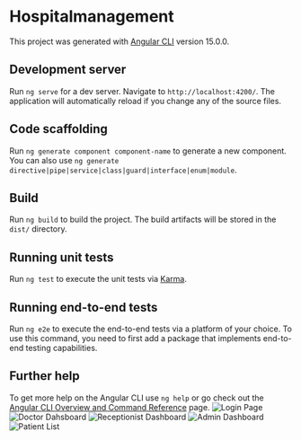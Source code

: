 # Hospitalmanagement

This project was generated with [Angular CLI](https://github.com/angular/angular-cli) version 15.0.0.

## Development server

Run `ng serve` for a dev server. Navigate to `http://localhost:4200/`. The application will automatically reload if you change any of the source files.

## Code scaffolding

Run `ng generate component component-name` to generate a new component. You can also use `ng generate directive|pipe|service|class|guard|interface|enum|module`.

## Build

Run `ng build` to build the project. The build artifacts will be stored in the `dist/` directory.

## Running unit tests

Run `ng test` to execute the unit tests via [Karma](https://karma-runner.github.io).

## Running end-to-end tests

Run `ng e2e` to execute the end-to-end tests via a platform of your choice. To use this command, you need to first add a package that implements end-to-end testing capabilities.

## Further help

To get more help on the Angular CLI use `ng help` or go check out the [Angular CLI Overview and Command Reference](https://angular.io/cli) page.
![Login Page](https://user-images.githubusercontent.com/111112718/211710409-78f9a23b-a3f0-48a6-b0f2-5e64fb9c5dea.PNG)
![Doctor Dahsboard](https://user-images.githubusercontent.com/111112718/211710461-4d72eba8-ce86-4db5-bd2c-98e657fafade.PNG)
![Receptionist Dashboard](https://user-images.githubusercontent.com/111112718/211710491-77ae9eff-b128-459b-8b6b-a198dbba579a.PNG)
![Admin Dashboard](https://user-images.githubusercontent.com/111112718/211710514-e3a67a1d-cddf-47a2-b6e4-c54344c3153b.PNG)
![Patient List](https://user-images.githubusercontent.com/111112718/211710536-783d0c39-4067-4382-a5c6-e675f4f67497.PNG)


